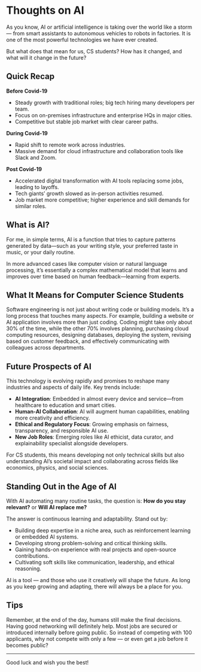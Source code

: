 # Thoughts on AI

As you know, AI or artificial intelligence is taking over the world like a storm — from smart assistants to autonomous vehicles to robots in factories. It is one of the most powerful technologies we have ever created.

But what does that mean for us, CS students? How has it changed, and what will it change in the future?

## Quick Recap

**Before Covid-19**  
- Steady growth with traditional roles; big tech hiring many developers per team.  
- Focus on on-premises infrastructure and enterprise HQs in major cities.  
- Competitive but stable job market with clear career paths.

**During Covid-19**  
- Rapid shift to remote work across industries.  
- Massive demand for cloud infrastructure and collaboration tools like Slack and Zoom.

**Post Covid-19**  
- Accelerated digital transformation with AI tools replacing some jobs, leading to layoffs.  
- Tech giants’ growth slowed as in-person activities resumed.  
- Job market more competitive; higher experience and skill demands for similar roles.

## What is AI?

For me, in simple terms, AI is a function that tries to capture patterns generated by data—such as your writing style, your preferred taste in music, or your daily routine.

In more advanced cases like computer vision or natural language processing, it’s essentially a complex mathematical model that learns and improves over time based on human feedback—learning from experts.

## What It Means for Computer Science Students

Software engineering is not just about writing code or building models. It’s a long process that touches many aspects. For example, building a website or AI application involves more than just coding. Coding might take only about 30% of the time, while the other 70% involves planning, purchasing cloud computing resources, designing databases, deploying the system, revising based on customer feedback, and effectively communicating with colleagues across departments.

## Future Prospects of AI

This technology is evolving rapidly and promises to reshape many industries and aspects of daily life. Key trends include:

- **AI Integration**: Embedded in almost every device and service—from healthcare to education and smart cities.  
- **Human-AI Collaboration**: AI will augment human capabilities, enabling more creativity and efficiency.  
- **Ethical and Regulatory Focus**: Growing emphasis on fairness, transparency, and responsible AI use.  
- **New Job Roles**: Emerging roles like AI ethicist, data curator, and explainability specialist alongside developers.

For CS students, this means developing not only technical skills but also understanding AI’s societal impact and collaborating across fields like economics, physics, and social sciences.

## Standing Out in the Age of AI

With AI automating many routine tasks, the question is: **How do you stay relevant?** or **Will AI replace me?**

The answer is continuous learning and adaptability. Stand out by:

- Building deep expertise in a niche area, such as reinforcement learning or embedded AI systems.  
- Developing strong problem-solving and critical thinking skills.  
- Gaining hands-on experience with real projects and open-source contributions.  
- Cultivating soft skills like communication, leadership, and ethical reasoning.

AI is a tool — and those who use it creatively will shape the future. As long as you keep growing and adapting, there will always be a place for you.

## Tips

Remember, at the end of the day, humans still make the final decisions. Having good networking will definitely help. Most jobs are secured or introduced internally before going public. So instead of competing with 100 applicants, why not compete with only a few — or even get a job before it becomes public?

---

Good luck and wish you the best!
